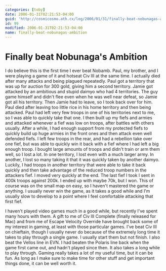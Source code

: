 ```yaml
---
categories: [toby]
date: 2006-01-31T02:21:53-04:00
guid: 'http://cosmicosmo.ath.cx/log/2006/01/31/finally-beat-nobunagas-ambition/'
id: 99
modified: 2006-01-31T02:21:53-04:00
name: finally-beat-nobunagas-ambition
---
```


Finally beat Nobunaga's Ambition
================================

I do believe this is the first time I ever beat Nobamb.  Paul, my brother, and I were playing a game of it and hotseat Civ III at the same time.  I actually died after many attacks and being plagued repeatedly.  Paul got a territory that was up for auction for 300 gold, giving him a second territory.  Jamie got attacked by an ambitious and stupid daimyo who had 4 territories.  The guy game himself and didn't flee even when he was well near defeat, so Jamie got all his territory.  Then Jamie had to leave, so I took back over for him.  Paul died after leaving too little rice in his home territory and then being attacked.  Paul had left very few troops in one of his territories next to me, so I was able to quickly take that one.  I then built up my fiefs and armies and attacked whenever a fief was low on troops, after battles with others usually.  After a while, I had enough support from my protected fiefs to quickly build up huge armies in the front ones and then attack even well defended fiefs.  I left few troops in the rear, and had a rebellion take over one fief, but was able to quickly win it back with a fief where I had left a big enough troop.  I bought large amounts of troops and didn't train or arm them well, so I lost a lot.  In one territory, I lost even with a much larger army.  In another, I lost so many taking it that it was quickly taken by another daimyo.  Luckily, I had troops in another territory that were able to take it back quickly and then take advantage of the reduced troop numbers in the attackers fief.  I moved very quickly at the end.  The last fief I took I sent in 400k troops against 200k.  I ended up with maybe 70k, but I won.  This of course was on the small map on easy, so I haven't mastered the game or anything.  I usually never win the game, as it takes a good while and I'm usually slow to develop to a point where I feel comfortable attacking that first fief.

I haven't played video games much in a good while, but recently I've spent many hours with them.  A gift to me of Civ III Complete (finally released for Mac) and from me of Escape Velocity Override have brought back some of my interest in gaming, at least with those particular games.  I've beat Civ III on chieftain, though I usually never do because of the extremely long time it takes to play through a single game.  I usually start them but not finish.  I also beat the Vellos line in EVN.  I had beaten the Polaris line back when the game first came out, and hadn't played since then.  It also takes a long while to play through.  Gaming really takes a lot of my useful time, but it can be fun.  As long as I make sure to make time for other stuff and get important things done, it can be well worth it.
